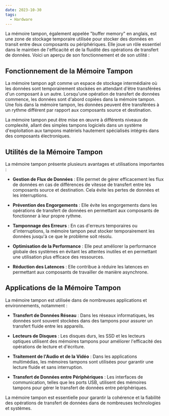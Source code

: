 ```yaml
---
date: 2023-10-30
tags:
  - Hardware
---
```


La mémoire tampon, également appelée "buffer memory" en anglais, est une zone de stockage temporaire utilisée pour stocker des données en transit entre deux composants ou périphériques. Elle joue un rôle essentiel dans le maintien de l'efficacité et de la fluidité des opérations de transfert de données. Voici un aperçu de son fonctionnement et de son utilité :

## Fonctionnement de la Mémoire Tampon

La mémoire tampon agit comme un espace de stockage intermédiaire où les données sont temporairement stockées en attendant d'être transférées d'un composant à un autre. Lorsqu'une opération de transfert de données commence, les données sont d'abord copiées dans la mémoire tampon. Une fois dans la mémoire tampon, les données peuvent être transférées à un rythme différent par rapport aux composants source et destination.

La mémoire tampon peut être mise en œuvre à différents niveaux de complexité, allant des simples tampons logiciels dans un système d'exploitation aux tampons matériels hautement spécialisés intégrés dans des composants électroniques.

## Utilités de la Mémoire Tampon

La mémoire tampon présente plusieurs avantages et utilisations importantes :

- **Gestion de Flux de Données** : Elle permet de gérer efficacement les flux de données en cas de différences de vitesse de transfert entre les composants source et destination. Cela évite les pertes de données et les interruptions.

- **Prévention des Engorgements** : Elle évite les engorgements dans les opérations de transfert de données en permettant aux composants de fonctionner à leur propre rythme.

- **Tamponnage des Erreurs** : En cas d'erreurs temporaires ou d'interruptions, la mémoire tampon peut stocker temporairement les données jusqu'à ce que le problème soit résolu.

- **Optimisation de la Performance** : Elle peut améliorer la performance globale des systèmes en évitant les attentes inutiles et en permettant une utilisation plus efficace des ressources.

- **Réduction des Latences** : Elle contribue à réduire les latences en permettant aux composants de travailler de manière asynchrone.

## Applications de la Mémoire Tampon

La mémoire tampon est utilisée dans de nombreuses applications et environnements, notamment :

- **Transfert de Données Réseau** : Dans les réseaux informatiques, les données sont souvent stockées dans des tampons pour assurer un transfert fluide entre les appareils.

- **Lecteurs de Disques** : Les disques durs, les SSD et les lecteurs optiques utilisent des mémoires tampons pour améliorer l'efficacité des opérations de lecture et d'écriture.

- **Traitement de l'Audio et de la Vidéo** : Dans les applications multimédias, les mémoires tampons sont utilisées pour garantir une lecture fluide et sans interruption.

- **Transfert de Données entre Périphériques** : Les interfaces de communication, telles que les ports USB, utilisent des mémoires tampons pour gérer le transfert de données entre périphériques.

La mémoire tampon est essentielle pour garantir la cohérence et la fiabilité des opérations de transfert de données dans de nombreuses technologies et systèmes.

